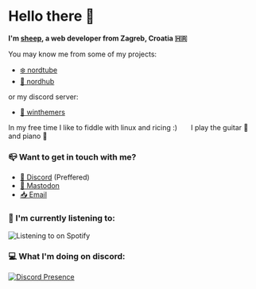 # Hello there 👋

**I'm [sheep](https://sheepdev.xyz), a web developer from Zagreb, Croatia 🇭🇷**

You may know me from some of my projects:

- [❄️ nordtube](https://github.com/sheeepdev/nordtube)
- [🧊 nordhub](https://github.com/sheeepdev/nordhub)

or my discord server:
- [🎨 winthemers](https://discord.gg/kE857nj)

In my free time I like to fiddle with linux and ricing :)
&nbsp;
&nbsp;
&nbsp;
I play the guitar 🎸 and piano 🎹

### 📪 Want to get in touch with me?
- [💬 Discord](https://discord.com/users/429303151598895106) (Preffered)
- [🐘 Mastodon](https://fosstodon.org/@sheepdev)
- [📥 Email](mailto:hi@sheepdev.xyz)

### 🎵 I'm currently listening to:  
![Listening to on Spotify](https://spotify-github-profile.vercel.app/api/view?uid=beziuiy1zq1p73q3dofba1x3v&cover_image=true&theme=default)

### 💻 What I'm doing on discord:
[![Discord Presence](https://lanyard-profile-readme.vercel.app/api/429303151598895106)](https://discord.com/users/429303151598895106)
